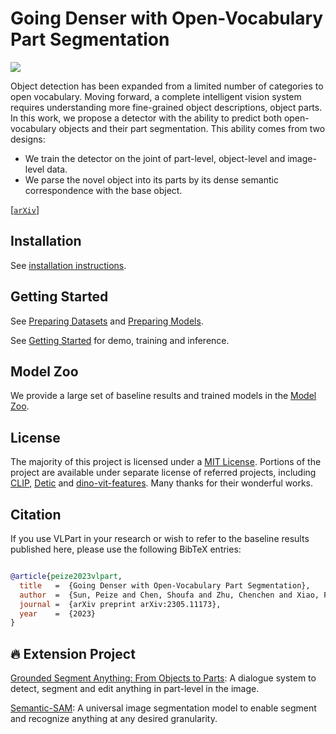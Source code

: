 # Going Denser with Open-Vocabulary Part Segmentation

![](docs/boom.png)

Object detection has been expanded from a limited number of categories to open vocabulary. 
Moving forward, a complete intelligent vision system requires understanding more fine-grained object descriptions, object parts. 
In this work, we propose a detector with the ability to predict both open-vocabulary objects and their part segmentation.
This ability comes from two designs:
- We train the detector on the joint of part-level, object-level and image-level data. 
- We parse the novel object into its parts by its dense semantic correspondence with the base object.

[[`arXiv`](https://arxiv.org/abs/2305.11173)]

## Installation

See [installation instructions](INSTALL.md).

## Getting Started

See [Preparing Datasets](datasets) and [Preparing Models](models).

See [Getting Started](GETTING_STARTED.md) for demo, training and inference.



## Model Zoo

We provide a large set of baseline results and trained models in the [Model Zoo](MODEL_ZOO.md).



## License

The majority of this project is licensed under a [MIT License](LICENSE). Portions of the project are available under separate license of referred projects, including [CLIP](https://github.com/openai/CLIP), [Detic](https://github.com/facebookresearch/Detic) and [dino-vit-features](https://github.com/ShirAmir/dino-vit-features). Many thanks for their wonderful works.


## Citation

If you use VLPart in your research or wish to refer to the baseline results published here, please use the following BibTeX entries:

```BibTeX

@article{peize2023vlpart,
  title   =  {Going Denser with Open-Vocabulary Part Segmentation},
  author  =  {Sun, Peize and Chen, Shoufa and Zhu, Chenchen and Xiao, Fanyi and Luo, Ping and Xie, Saining and Yan, Zhicheng},
  journal =  {arXiv preprint arXiv:2305.11173},
  year    =  {2023}
}
```

## :fire:  Extension Project

[Grounded Segment Anything: From Objects to Parts](https://github.com/Cheems-Seminar/grounded-segment-any-parts): A dialogue system to detect, segment and edit anything in part-level in the image.

[Semantic-SAM](https://github.com/UX-Decoder/Semantic-SAM): A universal image segmentation model to enable segment and recognize anything at any desired granularity.
